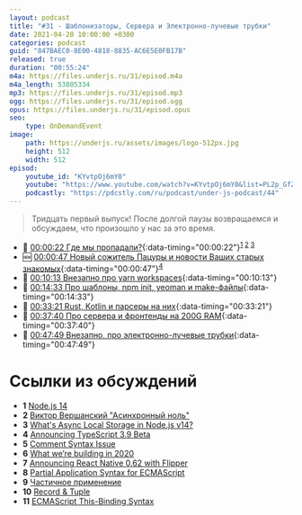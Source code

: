 ```yaml
---
layout: podcast
title: "#31 - Шаблонизаторы, Сервера и Электронно-лучевые трубки"
date: 2021-04-20 10:00:00 +0300
categories: podcast
guid: "847BAEC0-8E00-4818-8835-AC6E5E0FB17B"
released: true
duration: "00:55:24"
m4a: https://files.underjs.ru/31/episod.m4a
m4a_length: 53805334
mp3: https://files.underjs.ru/31/episod.mp3
ogg: https://files.underjs.ru/31/episod.ogg
opus: https://files.underjs.ru/31/episod.opus
seo:
    type: OnDemandEvent
image:
    path: https://underjs.ru/assets/images/logo-512px.jpg
    height: 512
    width: 512
episod:
    youtube_id: "KYvtpOj6mY0"
    youtube: "https://www.youtube.com/watch?v=KYvtpOj6mY0&list=PL2p_GfZz-_1OWXrKUZRBc8LzMz5FJNXW7"
    podcastly: "https://pdcstly.com/ru/podcast/under-js-podcast/44"
---
```


> Тридцать первый выпуск! После долгой паузы возвращаемся и обсуждаем, что произошло у нас за это время.

- 🤔 [00:00:22 Где мы пропадали?](#){:data-timing="00:00:22"}<sup>[1](#note1) [2](#note2) [3](#note3)</sup>
- 🆕 [00:00:47 Новый сожитель Пацуры и новости Ваших старых знакомых](#){:data-timing="00:00:47"}<sup>[4](#note4)</sup>
- 🤔 [00:10:13 Внезапно про yarn workspaces](#){:data-timing="00:10:13"}
- 🤔 [00:14:33 Про шаблоны, npm init, yeoman и make-файлы](#){:data-timing="00:14:33"}
- 🤔 [00:33:21 Rust, Kotlin и парсеры на них](#){:data-timing="00:33:21"}
- 🤔 [00:37:40 Про сервера и фронтенды на 200G RAM](#){:data-timing="00:37:40"}
- 🤔 [00:47:49 Внезапно, про электронно-лучевые трубки](#){:data-timing="00:47:49"}

# Ссылки из обсуждений

- <b id="note1">1</b> [Node.js 14](https://medium.com/@nodejs/node-js-version-14-available-now-8170d384567e)
- <b id="note2">2</b> [Виктор Вершанский "Асинхронный ноль"](https://www.youtube.com/watch?v=6Tg2UA4XaQY&feature=youtu.be)
- <b id="note3">3</b> [What's Async Local Storage in Node.js v14?](https://www.freecodecamp.org/news/async-local-storage-nodejs/)
- <b id="note4">4</b> [Announcing TypeScript 3.9 Beta](https://devblogs.microsoft.com/typescript/announcing-typescript-3-9-beta/)
- <b id="note5">5</b> [Comment Syntax Issue](https://github.com/JSMonk/hegel/issues/82)
- <b id="note6">6</b> [What we’re building in 2020](https://medium.com/flow-type/what-were-building-in-2020-bcb92f620c75)
- <b id="note7">7</b> [Announcing React Native 0.62 with Flipper](https://reactnative.dev/blog/2020/03/26/version-0.62)
- <b id="note8">8</b> [Partial Application Syntax for ECMAScript](https://github.com/tc39/proposal-partial-application)
- <b id="note9">9</b> [Частичное применение](https://ru.wikipedia.org/wiki/%D0%A7%D0%B0%D1%81%D1%82%D0%B8%D1%87%D0%BD%D0%BE%D0%B5_%D0%BF%D1%80%D0%B8%D0%BC%D0%B5%D0%BD%D0%B5%D0%BD%D0%B8%D0%B5)
- <b id="note10">10</b> [Record & Tuple](https://github.com/tc39/proposal-record-tuple)
- <b id="note11">11</b> [ECMAScript This-Binding Syntax](https://github.com/tc39/proposal-bind-operator)
